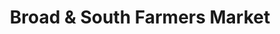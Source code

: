 ---
title: "Broad & South Farmers Market"
url: /philadelphia/broad-und-south-farmers-market/
shop: Hofladen
---